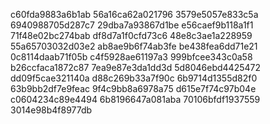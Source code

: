 c60fda9883a6b1ab
56a16ca62a021796
3579e5057e833c5a
6940988705d287c7
29dba7a93867d1be
e56caef9b118a1f1
71f48e02bc274bab
df8d7a1f0cfd73c6
48e8c3ae1a228959
55a65703032d03e2
ab8ae9b6f74ab3fe
be438fea6dd71e21
0c8114daab71f05b
c4f5928ae61197a3
999bfcee343c0a58
b26ccfaca1872c87
7ea9e87e3da1dd3d
5d8046ebd4425472
dd09f5cae321140a
d88c269b33a7f90c
6b9714d1355d82f0
63b9bb2df7e9feac
9f4c9bb8a6978a75
d615e7f74c97b04e
c0604234c89e4494
6b8196647a081aba
70106bfdf1937559
3014e98b4f8977db
